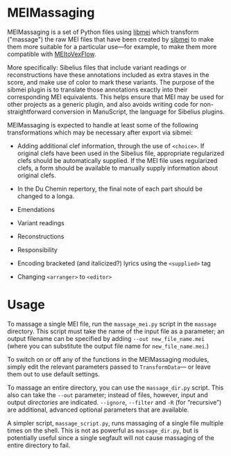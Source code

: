 MEIMassaging
============

MEIMassaging is a set of Python files using [libmei](https://github.com/DDMAL/libmei)
which transform ("massage") the raw MEI files that have been created
by [sibmei](https://github.com/DuChemin/sibmei) to make them more suitable for
a particular use—for example, to make them more compatible with
[MEItoVexFlow](https://github.com/ironchicken/MEItoVexFlow).

More specifically: Sibelius files that include variant readings or
reconstructions have these annotations included as extra staves
in the score, and make use of color to mark these variants.
The purpose of the sibmei plugin is to translate those annotations
exactly into their corresponding MEI equivalents. This helps ensure
that MEI may be used for other projects as a generic plugin, and
also avoids writing code for non-straightforward conversion
in ManuScript, the language for Sibelius plugins.

MEIMassaging is expected to handle at least some of the following
transformations which may be necessary after export via sibmei:

 * Adding additional clef information, through the use of `<choice>`.
   If original clefs have been used in the Sibelius file, appropriate
   regularized clefs should be automatically supplied. If the MEI file
   uses regularized clefs, a form should be available to manually supply
   information about original clefs.
 
 * In the Du Chemin repertory, the final note of each part should
   be changed to a longa.
 
 * Emendations
 
 * Variant readings
 
 * Reconstructions
 
 * Responsibility
 
 * Encoding bracketed (and italicized?) lyrics using the `<supplied>` tag
 
 * Changing `<arranger>` to `<editor>`


Usage
=====

To massage a single MEI file, run the `massage_mei.py` script in the `massage`
directory. This script must take the name of the input file as a parameter;
an output filename can be specified by adding `--out new_file_name.mei`
(where you can substitute the output file name for `new_file_name.mei`.)

To switch on or off any of the functions in the MEIMassaging
modules, simply edit the relevant parameters passed to `TransformData`—
or leave them out to use default settings.

To massage an entire directory, you can use the `massage_dir.py` script.
This also can take the `--out` parameter; instead of files, however, input
and output _directories_ are indicated. `--ignore`, `--filter` and `-R`
(for “recursive”) are additional, advanced optional parameters that are
available.

A simpler script, `massage_script.py`, runs massaging of a single file
multiple times on the shell. This is not as powerful as `massage_dir.py`,
but is potentially useful since a single segfault will not cause
massaging of the entire directory to fail.
